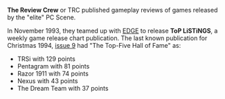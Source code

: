 **The Review Crew** or TRC published gameplay reviews of games released by the "elite" PC Scene.

In November 1993, they teamed up with [EDGE](/g/edge) to release **ToP LiSTiNGS**, a weekly game release chart publication. The last known publication for Christmas 1994, [issue 9](/f/af20bc0) had "The Top-Five Hall of Fame" as:

- TRSi with 129 points
- Pentagram with 81 points
- Razor 1911 with 74 points
- Nexus with 43 points
- The Dream Team with 37 points